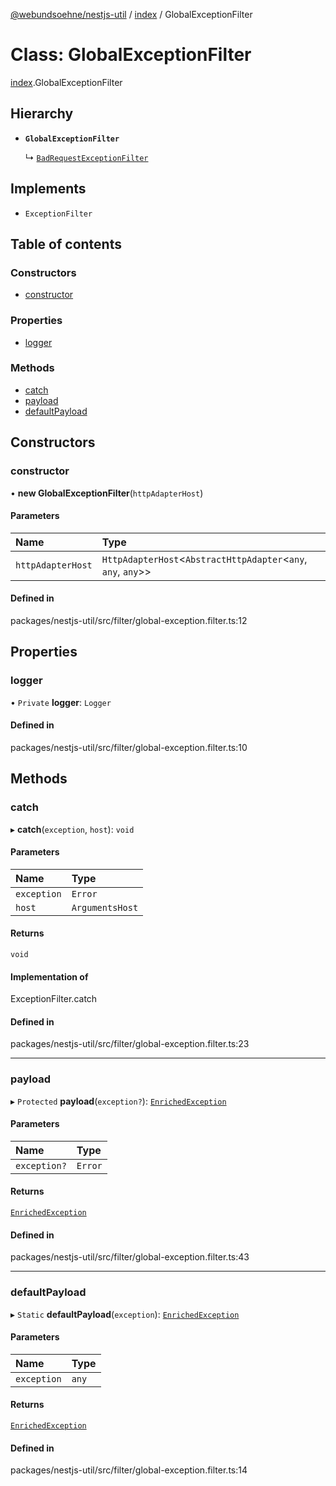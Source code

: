 [@webundsoehne/nestjs-util](../README.md) / [index](../modules/index.md) / GlobalExceptionFilter

# Class: GlobalExceptionFilter

[index](../modules/index.md).GlobalExceptionFilter

## Hierarchy

- **`GlobalExceptionFilter`**

  ↳ [`BadRequestExceptionFilter`](index.BadRequestExceptionFilter.md)

## Implements

- `ExceptionFilter`

## Table of contents

### Constructors

- [constructor](index.GlobalExceptionFilter.md#constructor)

### Properties

- [logger](index.GlobalExceptionFilter.md#logger)

### Methods

- [catch](index.GlobalExceptionFilter.md#catch)
- [payload](index.GlobalExceptionFilter.md#payload)
- [defaultPayload](index.GlobalExceptionFilter.md#defaultpayload)

## Constructors

### constructor

• **new GlobalExceptionFilter**(`httpAdapterHost`)

#### Parameters

| Name | Type |
| :------ | :------ |
| `httpAdapterHost` | `HttpAdapterHost`<`AbstractHttpAdapter`<`any`, `any`, `any`\>\> |

#### Defined in

packages/nestjs-util/src/filter/global-exception.filter.ts:12

## Properties

### logger

• `Private` **logger**: `Logger`

#### Defined in

packages/nestjs-util/src/filter/global-exception.filter.ts:10

## Methods

### catch

▸ **catch**(`exception`, `host`): `void`

#### Parameters

| Name | Type |
| :------ | :------ |
| `exception` | `Error` |
| `host` | `ArgumentsHost` |

#### Returns

`void`

#### Implementation of

ExceptionFilter.catch

#### Defined in

packages/nestjs-util/src/filter/global-exception.filter.ts:23

___

### payload

▸ `Protected` **payload**(`exception?`): [`EnrichedException`](../interfaces/index.EnrichedException.md)

#### Parameters

| Name | Type |
| :------ | :------ |
| `exception?` | `Error` |

#### Returns

[`EnrichedException`](../interfaces/index.EnrichedException.md)

#### Defined in

packages/nestjs-util/src/filter/global-exception.filter.ts:43

___

### defaultPayload

▸ `Static` **defaultPayload**(`exception`): [`EnrichedException`](../interfaces/index.EnrichedException.md)

#### Parameters

| Name | Type |
| :------ | :------ |
| `exception` | `any` |

#### Returns

[`EnrichedException`](../interfaces/index.EnrichedException.md)

#### Defined in

packages/nestjs-util/src/filter/global-exception.filter.ts:14
